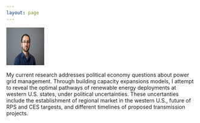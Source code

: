 ```yaml
---
layout: page
---
```


<img src=/assets/img/profile.jpg width="100" height="100">

My current research addresses political economy questions about power grid management. Through building capacity expansions models, I attempt to reveal the optimal pathways of renewable energy deployments at western U.S. states, under political uncertainties. These uncertanties include the establishment of regional market in the western U.S., future of RPS and CES targests, and different timelines of proposed transmission projects.
